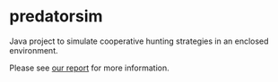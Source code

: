 # predatorsim

Java project to simulate cooperative hunting strategies in an enclosed environment.

Please see [our report](/docs/Report.pdf) for more information.
